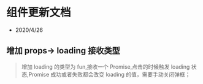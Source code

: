 # 组件更新文档

- 2020/4/26

## 增加 props-> loading 接收类型

> 增加 loading 的类型为 fun,接收一个 Promise,点击的时候触发 loading 状态,Promise 成功或者失败都会改变 loading 的值，需要手动关闭弹框；
